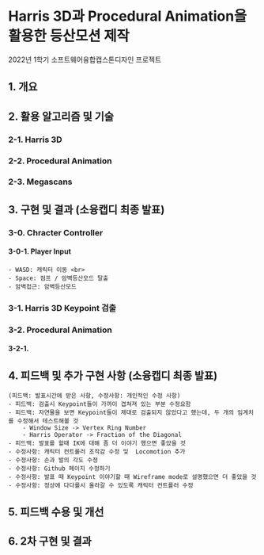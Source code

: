 # Harris 3D과 Procedural Animation을 활용한 등산모션 제작
2022년 1학기 소프트웨어융합캡스톤디자인 프로젝트

## 1. 개요

## 2. 활용 알고리즘 및 기술

### 2-1. Harris 3D
### 2-2. Procedural Animation
### 2-3. Megascans

## 3. 구현 및 결과 (소융캡디 최종 발표)

### 3-0. Chracter Controller
#### 3-0-1. Player Input
    - WASD: 캐릭터 이동 <br>
    - Space: 점프 / 암벽등산모드 탈출
    - 암벽접근: 암벽등산모드

### 3-1. Harris 3D Keypoint 검출

### 3-2. Procedural Animation
#### 3-2-1. 

## 4. 피드백 및 추가 구현 사항 (소융캡디 최종 발표)
    (피드백: 발표시간에 받은 사항, 수정사항: 개인적인 수정 사항)
    - 피드백: 검출시 Keypoint들이 가까이 겹쳐져 있는 부분 수정요함
    - 피드백: 자연물을 보면 Keypoint들이 제대로 검출되지 않았다고 했는데, 두 개의 임계치를 수정해서 테스트해볼 것
        - Window Size -> Vertex Ring Number
        - Harris Operator -> Fraction of the Diagonal
    - 피드백: 발표를 할때 IK에 대해 좀 더 이야기 했으면 좋았을 것
    - 수정사항: 캐릭터 컨트롤러 조작감 수정 및  Locomotion 추가
    - 수정사항: 손과 발의 각도 수정
    - 수정사항: Github 페이지 수정하기
    - 수정사항: 발표 때 Keypoint 이야기할 때 Wireframe mode로 설명했으면 더 좋았을 것
    - 수정사항: 정상에 다다를시 올라갈 수 있도록 캐릭터 컨트롤러 수정
    
## 5. 피드백 수용 및 개선

## 6. 2차 구현 및 결과

